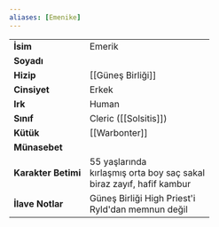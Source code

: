 ```yaml
---  
aliases: [Emenike]  
---  
```

|  |  |  
|---|---|  
| **İsim** | Emerik|  
| **Soyadı** | |  
| **Hizip** | [[Güneş Birliği]]|  
| **Cinsiyet** | Erkek|  
| **Irk** | Human|  
| **Sınıf** | Cleric ([[Solsitis]])|  
| **Kütük** | [[Warbonter]]|  
| **Münasebet** | |  
| **Karakter Betimi** | 55 yaşlarında<br>kırlaşmış orta boy saç sakal<br>biraz zayıf, hafif kambur|  
| **İlave Notlar** | Güneş Birliği High Priest'i<br>Ryld'dan memnun değil|  
